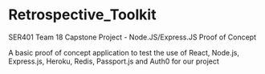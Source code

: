 # Retrospective_Toolkit
SER401 Team 18 Capstone Project - Node.JS/Express.JS Proof of Concept

A basic proof of concept application to test the use of React, Node.js, Express.js, Heroku, Redis, Passport.js and Auth0 for our project 
